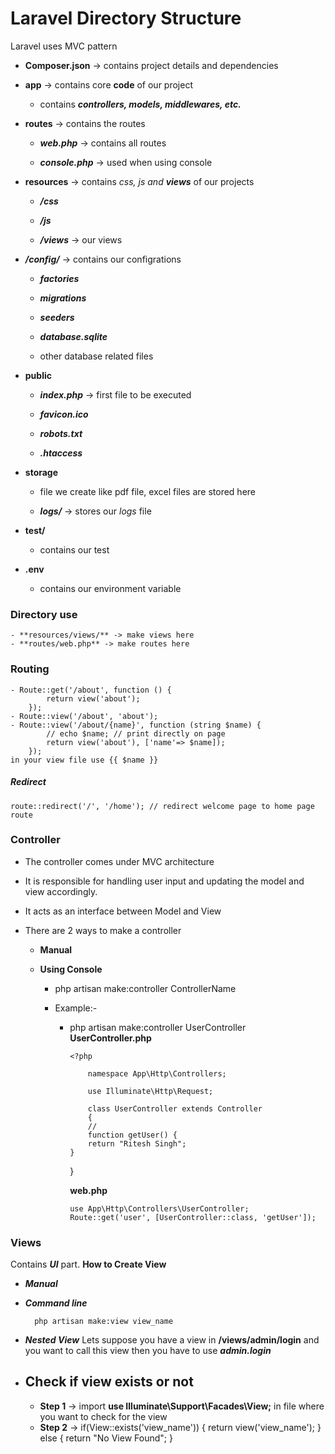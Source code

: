 # Laravel Directory Structure

Laravel uses MVC pattern

- **Composer.json** -> contains project details and dependencies

- **app** -> contains core **code** of our project
  
  - contains ***controllers, models, middlewares, etc.***

- **routes** -> contains the routes
  
  - ***web.php*** -> contains all routes
  
  - ***console.php*** -> used when using console 

- **resources** -> contains *css, js and __views__* of our projects
  
  - ***/css***
  
  - ***/js***
  
  - ***/views*** -> our views 

- ***/config/*** -> contains our configrations
  
  - ***factories***
  
  - ***migrations***
  
  - ***seeders***
  
  - ***database.sqlite***
  
  - other database related files

- **public**
  
  - ***index.php*** -> first file to be executed
  
  - ***favicon.ico***
  
  - ***robots.txt*** 
  
  - ***.htaccess***

- **storage**
  
  - file we create like pdf file, excel files are stored here
  
  - ***logs/*** -> stores our *logs* file

- **test/**
  
  - contains our test

- **.env**
  
  - contains our environment variable

### Directory use

    - **resources/views/** -> make views here
    - **routes/web.php** -> make routes here

### Routing

    - Route::get('/about', function () {
            return view('about');
        });
    - Route::view('/about', 'about');
    - Route::view('/about/{name}', function (string $name) {
            // echo $name; // print directly on page
            return view('about'), ['name'=> $name]);
        });
    in your view file use {{ $name }}

##### Redirect

    route::redirect('/', '/home'); // redirect welcome page to home page route

### Controller

- The controller comes under MVC architecture

- It is responsible for handling user input and updating the model and view accordingly.

- It acts as an interface between Model and View

- There are 2 ways to make a controller
  
  - **Manual**
  
  - **Using Console**
    
    - php artisan make:controller ControllerName
    
    - Example:-
      
      - php artisan make:controller UserController
        **UserController.php**
        
            <?php
            
                namespace App\Http\Controllers;
            
                use Illuminate\Http\Request;
            
                class UserController extends Controller
                {
                //
                function getUser() {
                return "Ritesh Singh";
            }
        
        }
        
        **web.php**
        
            use App\Http\Controllers\UserController;
            Route::get('user', [UserController::class, 'getUser']);

### Views

Contains ***UI*** part.
**How to Create View**

- ***Manual***

- ***Command line***
  
        php artisan make:view view_name

- ***Nested View***
  Lets suppose you have a view in **/views/admin/login** and you want to call this view then you have to use ***admin.login***
- **Check if view exists or not**
  -
  - **Step 1** -> import **use Illuminate\Support\Facades\View;** in file where you want to check for the view
  - **Step 2** -> 
        if(View::exists('view_name')) {
            return view('view_name');
        } else {
            return "No View Found";
        }
